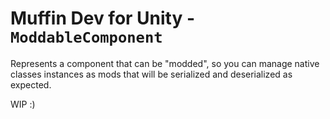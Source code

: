 # Muffin Dev for Unity - `ModdableComponent`

Represents a component that can be "modded", so you can manage native classes instances as mods that will be serialized and deserialized as expected.

WIP :)